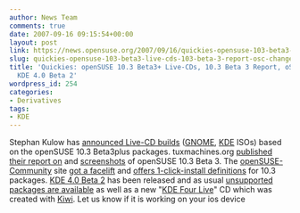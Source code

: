 ```yaml
---
author: News Team
comments: true
date: 2007-09-16 09:15:54+00:00
layout: post
link: https://news.opensuse.org/2007/09/16/quickies-opensuse-103-beta3-live-cds-103-beta-3-report-osc-changes-kde-40-beta-2/
slug: quickies-opensuse-103-beta3-live-cds-103-beta-3-report-osc-changes-kde-40-beta-2
title: 'Quickies: openSUSE 10.3 Beta3+ Live-CDs, 10.3 Beta 3 Report, oSC Changes,
  KDE 4.0 Beta 2'
wordpress_id: 254
categories:
- Derivatives
tags:
- KDE
---
```


Stephan Kulow has [announced Live-CD builds](http://lists.opensuse.org/opensuse-factory/2007-09/msg00306.html) ([GNOME](http://download.opensuse.org/distribution/10.3-Beta3plus/iso/cd/openSUSE-10.3-Beta3-GNOME-Live-i386.iso), [KDE](http://download.opensuse.org/distribution/10.3-Beta3plus/iso/cd/openSUSE-10.3-Beta3-KDE-Live-i386.iso) ISOs) based on the openSUSE 10.3 Beta3plus packages. tuxmachines.org [published their report on](http://www.tuxmachines.org/node/19879) and [screenshots](http://www.tuxmachines.org/gallery/v/suse103b3/) of openSUSE 10.3 Beta 3. The [openSUSE-Community](http://opensuse-community.org/) site [got a facelift](http://francis.giannaros.org/blog/2007/09/14/opensuse-communityorgs-new-site-template/) and [offers 1-click-install definitions](http://francis.giannaros.org/blog/2007/09/14/1-click-install-for-codecs-in-103/) for 10.3 packages. [KDE 4.0 Beta 2](http://dot.kde.org/1189078926/) has been released and as usual [unsupported packages are available](http://en.opensuse.org/KDE4) as well as a new "[KDE Four Live](http://home.kde.org/~binner/kde-four-live)" CD which was created with [Kiwi](http://en.opensuse.org/Build_Service/KIWI). Let us know if it is working on your  ios device
